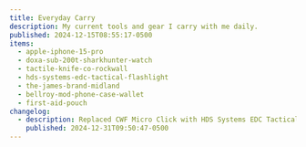 ```yaml
---
title: Everyday Carry
description: My current tools and gear I carry with me daily.
published: 2024-12-15T08:55:17-0500
items:
  - apple-iphone-15-pro
  - doxa-sub-200t-sharkhunter-watch
  - tactile-knife-co-rockwall
  - hds-systems-edc-tactical-flashlight
  - the-james-brand-midland
  - bellroy-mod-phone-case-wallet
  - first-aid-pouch
changelog:
  - description: Replaced CWF Micro Click with HDS Systems EDC Tactical flashlight
    published: 2024-12-31T09:50:47-0500
---
```

